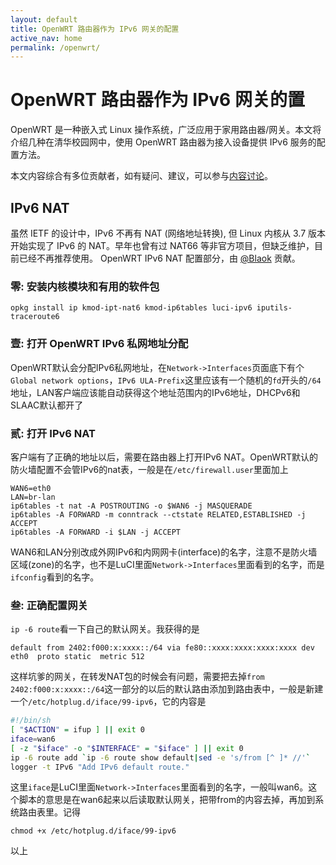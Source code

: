 ```yaml
---
layout: default 
title: OpenWRT 路由器作为 IPv6 网关的配置
active_nav: home
permalink: /openwrt/
---
```


# OpenWRT 路由器作为 IPv6 网关的置

OpenWRT 是一种嵌入式 Linux 操作系统，广泛应用于家用路由器/网关。本文将介绍几种在清华校园网中，使用 OpenWRT 路由器为接入设备提供 IPv6 服务的配置方法。

本文内容综合有多位贡献者，如有疑问、建议，可以参与[内容讨论](https://github.com/tuna/ipv6.tsinghua.edu.cn/issues/7)。

## IPv6 NAT

虽然 IETF 的设计中，IPv6 不再有 NAT (网络地址转换), 但 Linux 内核从 3.7 版本开始实现了 IPv6 的 NAT。早年也曾有过 NAT66 等非官方项目，但缺乏维护，目前已经不再推荐使用。
OpenWRT IPv6 NAT 配置部分，由 [@Blaok](https://blog.blaok.me/) 贡献。

### 零: 安装内核模块和有用的软件包

`opkg install ip kmod-ipt-nat6 kmod-ip6tables luci-ipv6 iputils-traceroute6`

### 壹: 打开 OpenWRT IPv6 私网地址分配

 OpenWRT默认会分配IPv6私网地址，在`Network->Interfaces`页面底下有个`Global network options`，`IPv6 ULA-Prefix`这里应该有一个随机的`fd`开头的`/64`地址，LAN客户端应该能自动获得这个地址范围内的IPv6地址，DHCPv6和SLAAC默认都开了

### 贰: 打开 IPv6 NAT

客户端有了正确的地址以后，需要在路由器上打开IPv6 NAT。OpenWRT默认的防火墙配置不会管IPv6的nat表，一般是在`/etc/firewall.user`里面加上
```
WAN6=eth0
LAN=br-lan
ip6tables -t nat -A POSTROUTING -o $WAN6 -j MASQUERADE
ip6tables -A FORWARD -m conntrack --ctstate RELATED,ESTABLISHED -j ACCEPT
ip6tables -A FORWARD -i $LAN -j ACCEPT
```

WAN6和LAN分别改成外网IPv6和内网网卡(interface)的名字，注意不是防火墙区域(zone)的名字，也不是LuCI里面`Network->Interfaces`里面看到的名字，而是`ifconfig`看到的名字。

### 叁: 正确配置网关

`ip -6 route`看一下自己的默认网关。我获得的是

```default from 2402:f000:x:xxxx::/64 via fe80::xxxx:xxxx:xxxx:xxxx dev eth0  proto static  metric 512```

这样坑爹的网关，在转发NAT包的时候会有问题，需要把去掉`from 2402:f000:x:xxxx::/64`这一部分的以后的默认路由添加到路由表中，一般是新建一个`/etc/hotplug.d/iface/99-ipv6`，它的内容是

```bash
#!/bin/sh
[ "$ACTION" = ifup ] || exit 0
iface=wan6
[ -z "$iface" -o "$INTERFACE" = "$iface" ] || exit 0
ip -6 route add `ip -6 route show default|sed -e 's/from [^ ]* //'`
logger -t IPv6 "Add IPv6 default route."
```

这里`iface`是LuCI里面`Network->Interfaces`里面看到的名字，一般叫wan6。这个脚本的意思是在wan6起来以后读取默认网关，把带from的内容去掉，再加到系统路由表里。记得

```chmod +x /etc/hotplug.d/iface/99-ipv6```

以上
